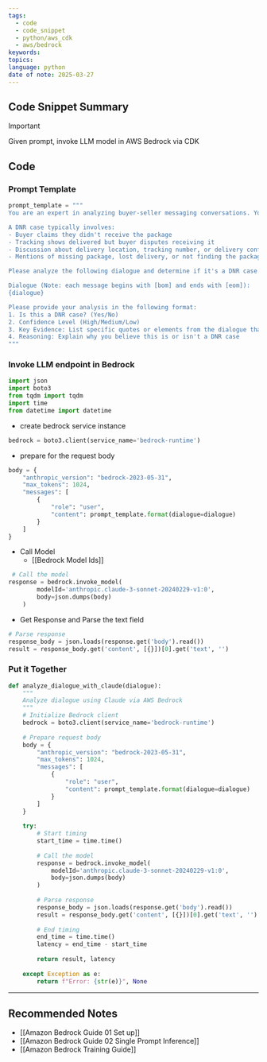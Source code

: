 ```yaml
---
tags:
  - code
  - code_snippet
  - python/aws_cdk
  - aws/bedrock
keywords: 
topics: 
language: python
date of note: 2025-03-27
---
```


## Code Snippet Summary

>[!important]
>Given prompt, invoke LLM model in AWS Bedrock via CDK


## Code

### Prompt Template

```python
prompt_template = """
You are an expert in analyzing buyer-seller messaging conversations. Your task is to determine if a dialogue is related to a "Delivered Not Received" (DNR) case.

A DNR case typically involves:
- Buyer claims they didn't receive the package
- Tracking shows delivered but buyer disputes receiving it
- Discussion about delivery location, tracking number, or delivery confirmation
- Mentions of missing package, lost delivery, or not finding the package

Please analyze the following dialogue and determine if it's a DNR case. Provide your reasoning and confidence level.

Dialogue (Note: each message begins with [bom] and ends with [eom]):
{dialogue}

Please provide your analysis in the following format:
1. Is this a DNR case? (Yes/No)
2. Confidence Level (High/Medium/Low)
3. Key Evidence: List specific quotes or elements from the dialogue that support your conclusion
4. Reasoning: Explain why you believe this is or isn't a DNR case
"""
```

### Invoke LLM endpoint in Bedrock

```python
import json
import boto3
from tqdm import tqdm
import time
from datetime import datetime
```

- create bedrock service instance

```python
bedrock = boto3.client(service_name='bedrock-runtime')
```

- prepare for the request body

```python
body = {
    "anthropic_version": "bedrock-2023-05-31",
	"max_tokens": 1024,
    "messages": [
        {
            "role": "user",
            "content": prompt_template.format(dialogue=dialogue)
        }
    ]
}
```

- Call Model
	- [[Bedrock Model Ids]]

```python
 # Call the model
response = bedrock.invoke_model(
        modelId='anthropic.claude-3-sonnet-20240229-v1:0',
        body=json.dumps(body)
    )
```

- Get Response and Parse the text field

```python
# Parse response
response_body = json.loads(response.get('body').read())
result = response_body.get('content', [{}])[0].get('text', '')  
```



### Put it Together

```python
def analyze_dialogue_with_claude(dialogue):
    """
    Analyze dialogue using Claude via AWS Bedrock
    """
    # Initialize Bedrock client
    bedrock = boto3.client(service_name='bedrock-runtime')
    
    # Prepare request body
    body = {
        "anthropic_version": "bedrock-2023-05-31",
        "max_tokens": 1024,
        "messages": [
            {
                "role": "user",
                "content": prompt_template.format(dialogue=dialogue)
            }
        ]
    }
    
    try:
        # Start timing
        start_time = time.time()
        
        # Call the model
        response = bedrock.invoke_model(
            modelId='anthropic.claude-3-sonnet-20240229-v1:0',
            body=json.dumps(body)
        )
        
        # Parse response
        response_body = json.loads(response.get('body').read())
        result = response_body.get('content', [{}])[0].get('text', '')
        
        # End timing
        end_time = time.time()
        latency = end_time - start_time
        
        return result, latency
        
    except Exception as e:
        return f"Error: {str(e)}", None
```




-----------
##  Recommended Notes

- [[Amazon Bedrock Guide 01 Set up]]
- [[Amazon Bedrock Guide 02 Single Prompt Inference]]
- [[Amazon Bedrock Training Guide]]